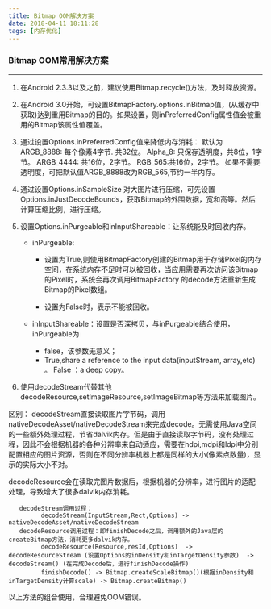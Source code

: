 ```yaml
---
title: Bitmap OOM解决方案
date: 2018-04-11 18:11:28
tags: [内存优化]
---
```


### Bitmap OOM常用解决方案
---

1. 在Android 2.3.3以及之前，建议使用Bitmap.recycle()方法，及时释放资源。

2. 在Android 3.0开始，可设置BitmapFactory.options.inBitmap值，(从缓存中获取)达到重用Bitmap的目的。如果设置，则inPreferredConfig属性值会被重用的Bitmap该属性值覆盖。

3. 通过设置Options.inPreferredConfig值来降低内存消耗：
     默认为ARGB_8888: 每个像素4字节. 共32位。
     Alpha_8: 只保存透明度，共8位，1字节。
     ARGB_4444: 共16位，2字节。
     RGB_565:共16位，2字节。
     如果不需要透明度，可把默认值ARGB_8888改为RGB_565,节约一半内存。
     
    
4. 通过设置Options.inSampleSize 对大图片进行压缩，可先设置Options.inJustDecodeBounds，获取Bitmap的外围数据，宽和高等。然后计算压缩比例，进行压缩。

5. 设置Options.inPurgeable和inInputShareable：让系统能及时回收内存。
 	* inPurgeable:
   
 		* 设置为True,则使用BitmapFactory创建的Bitmap用于存储Pixel的内存空间，在系统内存不足时可以被回收，当应用需要再次访问该Bitmap的Pixel时，系统会再次调用BitmapFactory 的decode方法重新生成Bitmap的Pixel数组。

 
   		* 设置为False时，表示不能被回收。

   		
 	* inInputShareable：设置是否深拷贝，与inPurgeable结合使用，inPurgeable为

 
 		* false，该参数无意义；
 		* True,share  a reference to the input data(inputStream, array,etc) 。 False ：a deep copy。
                                  
6. 使用decodeStream代替其他decodeResource,setImageResource,setImageBitmap等方法来加载图片。
     
     
区别： 
decodeStream直接读取图片字节码，调用nativeDecodeAsset/nativeDecodeStream来完成decode。无需使用Java空间的一些额外处理过程，节省dalvik内存。但是由于直接读取字节码，没有处理过程，因此不会根据机器的各种分辨率来自动适应，需要在hdpi,mdpi和ldpi中分别配置相应的图片资源，否则在不同分辨率机器上都是同样的大小(像素点数量)，显示的实际大小不对。

decodeResource会在读取完图片数据后，根据机器的分辨率，进行图片的适配处理，导致增大了很多dalvik内存消耗。

       decodeStream调用过程：
             decodeStream(InputStream,Rect,Options) -> nativeDecodeAsset/nativeDecodeStream
       decodeResource调用过程：即finishDecode之后，调用额外的Java层的createBitmap方法，消耗更多dalvik内存。
             decodeResource(Resource,resId,Options)  -> decodeResourceStream (设置Options的inDensity和inTargetDensity参数)  -> decodeStream() (在完成Decode后，进行finishDecode操作)
             finishDecode() -> Bitmap.createScaleBitmap()(根据inDensity和inTargetDensity计算scale) -> Bitmap.createBitmap()

以上方法的组合使用，合理避免OOM错误。
